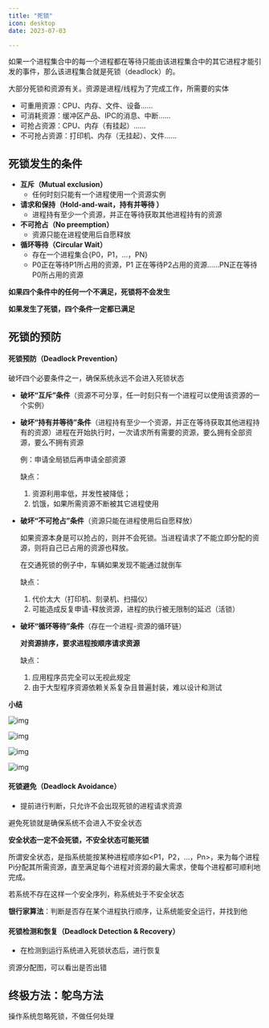 ```yaml
---
title: "死锁"
icon: desktop
date: 2023-07-03

---
```


如果一个进程集合中的每一个进程都在等待只能由该进程集合中的其它进程才能引发的事件，那么该进程集合就是死锁（deadlock）的。

大部分死锁和资源有关。资源是进程/线程为了完成工作，所需要的实体

- 可重用资源：CPU、内存、文件、设备……
- 可消耗资源：缓冲区产品、IPC的消息、中断……
- 可抢占资源：CPU、内存（有挂起）……
- 不可抢占资源：打印机、内存（无挂起）、文件……

## 死锁发生的条件

- **互斥（Mutual exclusion）**
  - 任何时刻只能有一个进程使用一个资源实例
- **请求和保持（Hold-and-wait，持有并等待 ）**
  - 进程持有至少一个资源，并正在等待获取其他进程持有的资源
- **不可抢占（No preemption）**
  - 资源只能在进程使用后自愿释放
- **循环等待（Circular Wait）**
  - 存在一个进程集合{P0，P1，...，PN}
  - P0正在等待P1所占用的资源，P1 正在等待P2占用的资源……PN正在等待P0所占用的资源

**如果四个条件中的任何一个不满足，死锁将不会发生**

**如果发生了死锁，四个条件一定都已满足**

## 死锁的预防

#### 死锁预防（Deadlock Prevention）

破坏四个必要条件之一，确保系统永远不会进入死锁状态

- **破坏“互斥”条件**（资源不可分享，任一时刻只有一个进程可以使用该资源的一个实例）

- **破坏“持有并等待”条件**（进程持有至少一个资源，并正在等待获取其他进程持有的资源）进程在开始执行时，一次请求所有需要的资源，要么拥有全部资源，要么不拥有资源
  
  例：申请全局锁后再申请全部资源
  
  缺点：

  1. 资源利用率低，并发性被降低；
  2. 饥饿，如果所需资源不断被其它进程使用

- **破坏“不可抢占”条件**（资源只能在进程使用后自愿释放）

  如果资源本身是可以抢占的，则并不会死锁。当进程请求了不能立即分配的资源，则将自己已占用的资源也释放。

  在交通死锁的例子中，车辆如果发现不能通过就倒车

  缺点：
  1. 代价太大（打印机、刻录机、扫描仪）
  2. 可能造成反复申请-释放资源，进程的执行被无限制的延迟（活锁）

- **破坏“循环等待”条件**（存在一个进程-资源的循环链）

  **对资源排序，要求进程按顺序请求资源**

  缺点：
  1. 应用程序员完全可以无视此规定
  2. 由于大型程序资源依赖关系复杂且普遍封装，难以设计和测试

**小结**

![img](https://img2023.cnblogs.com/blog/2740326/202306/2740326-20230602154521303-166838238.png)

![img](https://img2023.cnblogs.com/blog/2740326/202306/2740326-20230602154850513-1476678115.png)

![img](https://img2023.cnblogs.com/blog/2740326/202306/2740326-20230602155022531-563425847.png)

![img](https://img2023.cnblogs.com/blog/2740326/202306/2740326-20230602155107121-1088209897.png)

#### 死锁避免（Deadlock Avoidance）

- 提前进行判断，只允许不会出现死锁的进程请求资源

避免死锁就是确保系统不会进入不安全状态

**安全状态一定不会死锁，不安全状态可能死锁**

所谓安全状态，是指系统能按某种进程顺序如<P1，P2，…，Pn>，来为每个进程Pi分配其所需资源，直至满足每个进程对资源的最大需求，使每个进程都可顺利地完成。

若系统不存在这样一个安全序列，称系统处于不安全状态

**银行家算法**：判断是否存在某个进程执行顺序，让系统能安全运行，并找到他

#### 死锁检测和恢复（Deadlock Detection & Recovery）

- 在检测到运行系统进入死锁状态后，进行恢复

资源分配图，可以看出是否出错

## 终极方法：鸵鸟方法

操作系统忽略死锁，不做任何处理